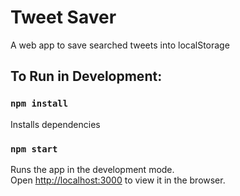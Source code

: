 # Tweet Saver
A web app to save searched tweets into localStorage

## To Run in Development:

### `npm install`
Installs dependencies

### `npm start`

Runs the app in the development mode.\
Open [http://localhost:3000](http://localhost:3000) to view it in the browser.